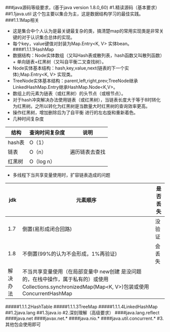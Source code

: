 ###java源码等级要求，(基于java version 1.8.0_60)
#1.精读源码（基本要求）
##1.1java.util
       这个包主要以集合为主，这是数据结构学习的最佳实践。
###1.1.1Map相关
- 这是集合中个人认为是最关键最复杂的类，搞清楚map的常用实现类是非常关键的对于认识集合总体的实现。
- 每个key，value键值对封装为Map.Entry<K, V> 实体bean。
####1.1.1.1HashMap
- 数据结构：Node实体数组（又叫Hash表或散列表，hash函数又叫散列函数）+ 单向链表+红黑树（又叫自平衡二叉查找树）。
- Node实体基本结构：hash,key,value,next(链表的下一个实体);Map.Entry<K, V> 实现类。
- TreeNode实体基本结构：parent,left,right,prev;TreeNode继承LinkedHashMap.Entry继承HashMap.Node<K,V>。
- 数组上的元素为链表（或红黑树）的头节点（或根节点）。
- 对于hash冲突解决办法使用链表（或红黑树），当链表长度大于等于8时转化为红黑树。之所以转化为红黑树是当数量大时红黑树的查询效率更高。
- 操作红黑树，增加删除后为了自平衡 进行的左右旋和重新着色。 
- 几种时间复杂度

|结构|  查询时间复杂度  |说明 |
|-- |  -------------- |---|
|hash表 |O（1）|       |
|链表 |  O（n）|遍历链表去查找 |
|红黑树 | O（log n）|  |
- 多线程下当共享变量使用时，扩容链表造成的问题

|jdk|  元素顺序 | 是否丢失|
|-- |  -------------- |  ------|
|1.7  | 倒置(易形成闭合回路) | 没验证|
|1.8  | 不倒置(99%的认为不会形成，1%再验证) |会丢失|
解决办法| 不当共享变量使用（在局部变量中 new创建 是没问题的，在栈中操作，属于私有的）或使用Collections.synchronizedMap(Map<K, V>)包装或使用ConcurrentHashMap |
#####1.1.1.2HashTable
#####1.1.1.3TreeMap
#####1.1.1.4LinkedHashMap
##1.2java.lang
##1.3java.io
#2.深刻理解（高级要求）
####java.lang.reflect
####java.net
####javax.net.*
####java.nio.*
####java.util.concurrent.*
#3.其他包会使用即可